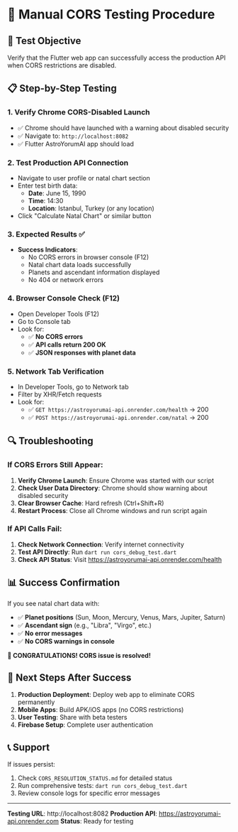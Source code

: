 # 🧪 Manual CORS Testing Procedure

## 🎯 Test Objective
Verify that the Flutter web app can successfully access the production API when CORS restrictions are disabled.

## 📋 Step-by-Step Testing

### 1. **Verify Chrome CORS-Disabled Launch**
- ✅ Chrome should have launched with a warning about disabled security
- ✅ Navigate to: `http://localhost:8082`
- ✅ Flutter AstroYorumAI app should load

### 2. **Test Production API Connection**
- Navigate to user profile or natal chart section
- Enter test birth data:
  - **Date**: June 15, 1990
  - **Time**: 14:30
  - **Location**: Istanbul, Turkey (or any location)
- Click "Calculate Natal Chart" or similar button

### 3. **Expected Results** ✅
- **Success Indicators**:
  - No CORS errors in browser console (F12)
  - Natal chart data loads successfully
  - Planets and ascendant information displayed
  - No 404 or network errors

### 4. **Browser Console Check** (F12)
- Open Developer Tools (F12)
- Go to Console tab
- Look for:
  - ✅ **No CORS errors**
  - ✅ **API calls return 200 OK**
  - ✅ **JSON responses with planet data**

### 5. **Network Tab Verification**
- In Developer Tools, go to Network tab
- Filter by XHR/Fetch requests
- Look for:
  - ✅ `GET https://astroyorumai-api.onrender.com/health` → 200
  - ✅ `POST https://astroyorumai-api.onrender.com/natal` → 200

## 🔍 Troubleshooting

### If CORS Errors Still Appear:
1. **Verify Chrome Launch**: Ensure Chrome was started with our script
2. **Check User Data Directory**: Chrome should show warning about disabled security
3. **Clear Browser Cache**: Hard refresh (Ctrl+Shift+R)
4. **Restart Process**: Close all Chrome windows and run script again

### If API Calls Fail:
1. **Check Network Connection**: Verify internet connectivity
2. **Test API Directly**: Run `dart run cors_debug_test.dart`
3. **Check API Status**: Visit https://astroyorumai-api.onrender.com/health

## 📊 Success Confirmation

If you see natal chart data with:
- ✅ **Planet positions** (Sun, Moon, Mercury, Venus, Mars, Jupiter, Saturn)
- ✅ **Ascendant sign** (e.g., "Libra", "Virgo", etc.)
- ✅ **No error messages**
- ✅ **No CORS warnings in console**

**🎉 CONGRATULATIONS! CORS issue is resolved!**

## 📝 Next Steps After Success

1. **Production Deployment**: Deploy web app to eliminate CORS permanently
2. **Mobile Apps**: Build APK/iOS apps (no CORS restrictions)
3. **User Testing**: Share with beta testers
4. **Firebase Setup**: Complete user authentication

## 📞 Support

If issues persist:
1. Check `CORS_RESOLUTION_STATUS.md` for detailed status
2. Run comprehensive tests: `dart run cors_debug_test.dart`
3. Review console logs for specific error messages

---
**Testing URL**: http://localhost:8082
**Production API**: https://astroyorumai-api.onrender.com
**Status**: Ready for testing
